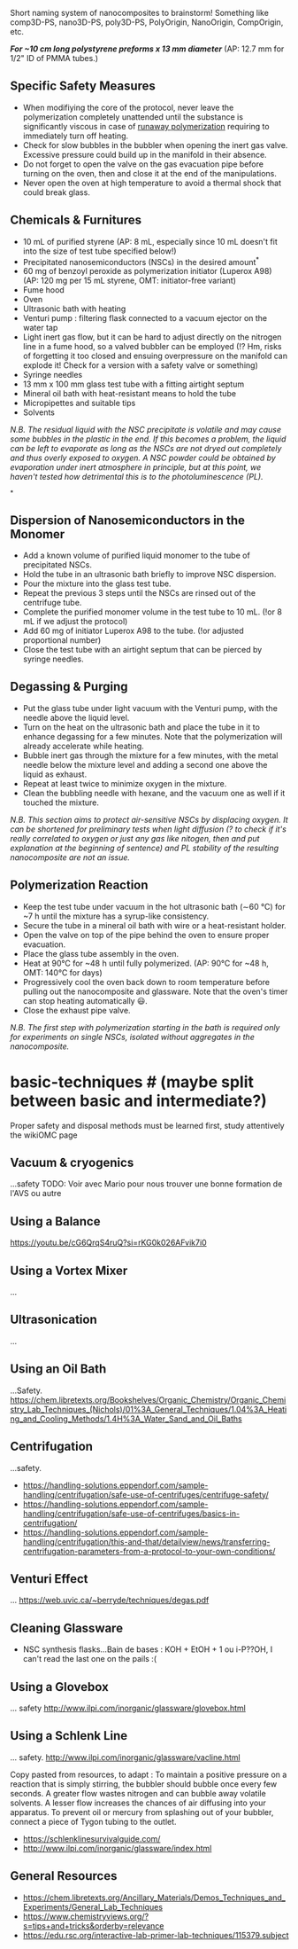 Short naming system of nanocomposites to brainstorm! Something like comp3D-PS, nano3D-PS, poly3D-PS, PolyOrigin, NanoOrigin, CompOrigin, etc.

<!--- Published in:... Cite main paper here instead of at the end? --->

_**For ~10 cm long polystyrene preforms x 13 mm diameter**_ (AP: 12.7 mm for 1/2" ID of PMMA tubes.)

## Specific Safety Measures ##
- When modifiying the core of the protocol, never leave the polymerization completely unattended until the substance is significantly viscous in case of <a href="https://sciencing.com/runaway-polymerization-7556.html">runaway polymerization</a> requiring to immediately turn off heating.
- Check for slow bubbles in the bubbler when opening the inert gas valve. Excessive pressure could build up in the manifold in their absence.
- Do not forget to open the valve on the gas evacuation pipe before turning on the oven, then and close it at the end of the manipulations.
- Never open the oven at high temperature to avoid a thermal shock that could break glass.

<!--- UNDER CONSTRUCTION, work with Stéphane & David là-dessus, a link to a COPL.ULaval sharepoint intranet would be most appropriate!
All general safety guidelines(?check proper word) from <a href="...">SIMDUT</a>, <a href="...">SSP</a>, <a href="...">COPL</a> and <a href="link the appropriate wikiOMC section">labOMC</a> continue to apply of course.
TODO : check and implement ULaval's rules for unattended experiments, develop section Lab safety for Jupyter Notebook, including this <a href="http://www.ilpi.com/safety/index.html">http://www.ilpi.com/safety/index.html</a> as a resource
--->

<!--- TODO : Add Cie provider names + grades of chemicals--->
## Chemicals & Furnitures ##
- 10 mL of purified styrene (AP: 8 mL, especially since 10 mL doesn't fit into the size of test tube specified below!) 
- Precipitated nanosemiconductors (NSCs) in the desired amount<sup>*</sup>
- 60 mg of benzoyl peroxide as polymerization initiator (Luperox A98) (AP: 120 mg per 15 mL styrene, OMT: initiator-free variant)
- Fume hood
- Oven
- Ultrasonic bath with heating
- Venturi pump : filtering flask connected to a vacuum ejector on the water tap
- Light inert gas flow, but it can be hard to adjust directly on the nitrogen line in a fume hood, so a valved bubbler can be employed (!? Hm, risks of forgetting it too closed and ensuing overpressure on the manifold can explode it! Check for a version with a safety valve or something)
- Syringe needles
- 13 mm x 100 mm glass test tube with a fitting airtight septum
- Mineral oil bath with heat-resistant means to hold the tube
- Micropipettes and suitable tips
- Solvents

_N.B. The residual liquid with the NSC precipitate is volatile and may cause some bubbles in the plastic in the end. If this becomes a problem, the liquid can be left to evaporate as long as the NSCs are not dryed out completely and thus overly exposed to oxygen. A NSC powder could be obtained by evaporation under inert atmosphere in principle, but at this point, we haven't tested how detrimental this is to the photoluminescence (PL)._ 

<sup>*</sup> <!--- TODO : annotate include here the figure in our paper for optical density (?check OD def) + cQD concentration of increasingly orange samples <img src="/assets/original_nanocomposite.gif" alt="Optical density of nanocomposites with varying nanosemiconductor concentration"> N.B. if I put the assets folder high up, the asset link might need some dots --->

## Dispersion of Nanosemiconductors in the Monomer ## 
- Add a known volume of purified liquid monomer to the tube of precipitated NSCs.
- Hold the tube in an ultrasonic bath briefly to improve NSC dispersion.
- Pour the mixture into the glass test tube.
- Repeat the previous 3 steps until the NSCs are rinsed out of the centrifuge tube.
- Complete the purified monomer volume in the test tube to 10 mL. (!or 8 mL if we adjust the protocol)
- Add 60 mg of initiator Luperox A98 to the tube. (!or adjusted proportional number)
- Close the test tube with an airtight septum that can be pierced by syringe needles.

## Degassing & Purging ##
- Put the glass tube under light vacuum with the Venturi pump, with the needle above the liquid level.
- Turn on the heat on the ultrasonic bath and place the tube in it to enhance degassing for a few minutes. Note that the polymerization will already accelerate while heating.
- Bubble inert gas through the mixture for a few minutes, with the metal needle below the mixture level and adding a second one above the liquid as exhaust. 
- Repeat at least twice to minimize oxygen in the mixture. <!--- TODO : find out if it's better to finish under vacuum or under nitrogen considering light diffusion, potential glass tube breaking and dissolved gases that could lead to bubbles during fiber drawing, then adjust the last step here if needed. --->
- Clean the bubbling needle with hexane, and the vacuum one as well if it touched the mixture.

_N.B. This section aims to protect air-sensitive NSCs by displacing oxygen. It can be shortened for preliminary tests when light diffusion (? to check if it's really correlated to oxygen or just any gas like nitogen, then and put explanation at the beginning of sentence) and PL stability of the resulting nanocomposite are not an issue._

## Polymerization Reaction ##
- Keep the test tube under vacuum in the hot ultrasonic bath (∼60 °C) for ~7 h until the mixture has a syrup-like consistency. <!--- TODO merge with next TODO too(!): watch out for potential glass breaking & get a temperature data logger for the ultrasonic bath so we can state an average temperature. (If glass breaking prevents vacuuming all the time and/or we are concious about wasting water, add this step "- Degas one last time for at least 10 min with the tube still in the hot bath using the Venturi pump." and possibly a nitrogen purge if we find out if it's better to finish on this. TODO : If possible, test how long it's actually worth degassing, with a pressure jauge and/or idealy with something like a sensor of oxygen and/or air directly in the mixture, as it will likely tends asymptotically towards a pressure equilibrium and thus not worth pumping forever. That might also help pinpoint the conditions in which the small test tubes tend to break during polymerization :( --->
- Secure the tube in a mineral oil bath with wire or a heat-resistant holder.
- Open the valve on top of the pipe behind the oven to ensure proper evacuation.
- Place the glass tube assembly in the oven.
- Heat at 90°C for ~48 h until fully polymerized. (AP: 90°C for ~48 h, OMT: 140°C for days)
- Progressively cool the oven back down to room temperature before pulling out the nanocomposite and glassware. Note that the oven's timer can stop heating automatically :smiley:.
- Close the exhaust pipe valve.

_N.B. The first step with polymerization starting in the bath is required only for experiments on single NSCs, isolated without aggregates in the nanocomposite._ <!--- Adapt this according to our findings relative to overpressure vs underpressure in the glass tube : Do not skip the following step however, degassing helps to prevent bubbles in the plastic and overpressure from a potential runaway polymerization.--->

<!--- TO DISCUSS WITH AP, OMT, etc. & ADAPT PROTOCOL AS NEEDED : 
- Investigate glass beaking cause: implosion(vacuum underpressure) or explosion (nitrogen over pressure in relation with pkoi y'avait du liquide qui sortait du four avec Arthur, cheminée-exhaust avec aiguille touchait la mixture? pkoi la polymérisation d'Olivier-Michel s'emballait et débordait du tube? P-e la dernière étape en surpression d'azote vs sous vide et/ou il n'y avait pas de cheminée? 
- Investigate the cause of bubble formation at both the nanocomposite and fiber step (if that's really bubbles and not dirt we see in the pictures =p) : Quelle est la contribution de l'humidité adsorbée vs celle des gaz dissous? Est-ce que le recuit des préformes est mieux dans le four sous vide ou sous azote? L'azote est probablement mieux pour ralentir la diffusion d'oxygène, mais p-e plus à risque de laisser des bulles lors du processing des préformes? Ehsan & Frej font du moulage sous vide...
--->

<!--- UNDER CONSTRUCTION :
## Nanocomposite Stripping & Annealing ## 
ARTHUR :  Un recuit durant au moins 24 h à 70˚C est ensuite nécessaire afin de libérer les tensions résiduelles du polymère, de même que pour évacuer l’humidité dans le nanocomposite, susceptible de créer des bullesaux interfaces lors de l’étirage.
OMT : 
- Check with Ehsan for a better word than stripping
- consulter pour réduire les chances de se couper sur des tessons de verre
- four sous vide pour bulles, mais pas trop préparer d'avance pour préserver les NSCs
- Storing preforms: azote mais bulles vs done ones in drawer

### Main Observations ###
- The nanocomposite volume shrinks by ~...% relative to the initial monomer, thus NSC doping concentrations must be re-calculated accordingly. (TODO: evaluate by water dispoacement and check if it tracks with calculations from absorption curves of cQD cores b4 vs after.)
- The quantum yield of CdSe/CdS colloidal quantum dots drops by roughly 35%.
-...
Also list pros and cons of the nanocomposite properties that were characterized, referring & linking to the example sample and research notebook Airtable records.

**References**
- our paper, unless it's at the top, but check it for other refs that should be here
- Francesco Meinardi, Annalisa Colombo, Kirill A. Velizhanin, Roberto Simonutti, MonicaLorenzon, Luca Beverina, Ranjani Viswanatha, Victor I. Klimov, and Sergio Brovelli. _Large-area luminescent solar concentrators based on Stokes-shift-engineered nanocrys-tals in a mass-polymerized PMMA matrix._ Nature Photonics 8(5), p. 392–399 (2014). <a href="https://doi.org/10.1038/nphoton.2014.54">https://doi.org/10.1038/nphoton.2014.54</a>

**Selected resources on nanocomposites** 
- <a href="https://www.mdpi.com/2073-4360/4/1/275">https://www.mdpi.com/2073-4360/4/1/275</a>
--->





<!---------------------------------------------------------------------------------------
TODO : The following needs to be moved in WikiOMC turned into Jupyter Notebook, separated and better organized:
------------------------------------------------------------------------------------------->

<!---
TODO : format references properly
--->
# basic-techniques # (maybe split between basic and intermediate?)

Proper safety and disposal methods must be learned first, study attentively the wikiOMC page <!--- TODO : ...name & link.. + develop a page on cristal growth like the series starting from http://dx.doi.org/10.1002/chemv.201200103 with lamer models as well and more theory :) + a page on polarity vs polarisability 
--->

## Vacuum & cryogenics ##
...safety
TODO: Voir avec Mario pour nous trouver une bonne formation de l'AVS ou autre


## Using a Balance ##
<!---
TODO : add a short text including what is acceptably skipped from the video in our lab
--->
<a href="https://youtu.be/cG6QrqS4ruQ?si=rKG0k026AFvik7i0">https://youtu.be/cG6QrqS4ruQ?si=rKG0k026AFvik7i0</a>

## Using a Vortex Mixer ##
...

## Ultrasonication ##
...

## Using an Oil Bath ##
...Safety.
<a href="https://chem.libretexts.org/Bookshelves/Organic_Chemistry/Organic_Chemistry_Lab_Techniques_(Nichols)/01%3A_General_Techniques/1.04%3A_Heating_and_Cooling_Methods/1.4H%3A_Water_Sand_and_Oil_Baths">https://chem.libretexts.org/Bookshelves/Organic_Chemistry/Organic_Chemistry_Lab_Techniques_(Nichols)/01%3A_General_Techniques/1.04%3A_Heating_and_Cooling_Methods/1.4H%3A_Water_Sand_and_Oil_Baths</a>

## Centrifugation ##
...safety.

- <a href="https://handling-solutions.eppendorf.com/sample-handling/centrifugation/safe-use-of-centrifuges/centrifuge-safety/">https://handling-solutions.eppendorf.com/sample-handling/centrifugation/safe-use-of-centrifuges/centrifuge-safety/</a>
- <a href="https://handling-solutions.eppendorf.com/sample-handling/centrifugation/safe-use-of-centrifuges/basics-in-centrifugation/">https://handling-solutions.eppendorf.com/sample-handling/centrifugation/safe-use-of-centrifuges/basics-in-centrifugation/</a>
- <a href="https://handling-solutions.eppendorf.com/sample-handling/centrifugation/this-and-that/detailview/news/transferring-centrifugation-parameters-from-a-protocol-to-your-own-conditions/">https://handling-solutions.eppendorf.com/sample-handling/centrifugation/this-and-that/detailview/news/transferring-centrifugation-parameters-from-a-protocol-to-your-own-conditions/</a>

## Venturi Effect ##
...
<a href="https://web.uvic.ca/~berryde/techniques/degas.pdf">https://web.uvic.ca/~berryde/techniques/degas.pdf</a>
<!--- TODO : Since pumping and cryogenic techniques seem hard to find (unless I don't have the right keywords?), possibly make a whole wiki section for general degassing and vacuuming, from liguids to vacuum chambers --->

## Cleaning Glassware ##
- NSC synthesis flasks...Bain de bases : KOH + EtOH + 1 ou i-P??OH, I can't read the last one on the pails :(

## Using a Glovebox ##
... safety
<a href="http://www.ilpi.com/inorganic/glassware/glovebox.html">http://www.ilpi.com/inorganic/glassware/glovebox.html</a>


## Using a Schlenk Line ##
... safety. <a href="http://www.ilpi.com/inorganic/glassware/vacline.html">http://www.ilpi.com/inorganic/glassware/vacline.html</a>

Copy pasted from resources, to adapt : To maintain a positive pressure on a reaction that is simply stirring, the bubbler should bubble once every few seconds. A greater flow wastes nitrogen and can bubble away volatile solvents. A lesser flow increases the chances of air diffusing into your apparatus.
To prevent oil or mercury from splashing out of your bubbler, connect a piece of Tygon tubing to the outlet.

- <a href="https://schlenklinesurvivalguide.com/">https://schlenklinesurvivalguide.com/</a>
- <a href="http://www.ilpi.com/inorganic/glassware/index.html">http://www.ilpi.com/inorganic/glassware/index.html</a>

## General Resources ##
- <a href="https://chem.libretexts.org/Ancillary_Materials/Demos_Techniques_and_Experiments/General_Lab_Techniques">https://chem.libretexts.org/Ancillary_Materials/Demos_Techniques_and_Experiments/General_Lab_Techniques</a>
- <a href="https://www.chemistryviews.org/?s=tips+and+tricks&orderby=relevance">https://www.chemistryviews.org/?s=tips+and+tricks&orderby=relevance</a>
- <a href="https://edu.rsc.org/interactive-lab-primer-lab-techniques/115379.subject">https://edu.rsc.org/interactive-lab-primer-lab-techniques/115379.subject</a>



